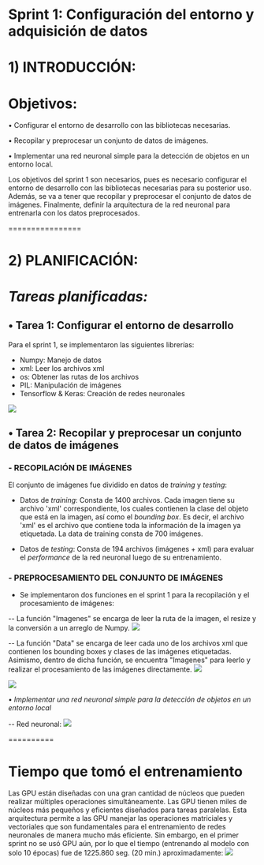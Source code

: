 # Sprint 1: Configuración del entorno y adquisición de datos
# 1) INTRODUCCIÓN:
# Objetivos:
• Configurar el entorno de desarrollo con las bibliotecas necesarias.

• Recopilar y preprocesar un conjunto de datos de imágenes.

• Implementar una red neuronal simple para la detección de objetos en un entorno local.

Los objetivos del sprint 1 son necesarios, pues es necesario configurar el entorno de desarrollo con las bibliotecas necesarias para su posterior uso. Además, se va a tener que recopilar y preprocesar el conjunto de datos de imágenes. Finalmente, definir la arquitectura de la red neuronal para entrenarla con los datos preprocesados.

================
# 2) PLANIFICACIÓN:
# *Tareas planificadas:*

## • **Tarea 1: Configurar el entorno de desarrollo**

Para el sprint 1, se implementaron las siguientes librerías:
- Numpy: Manejo de datos
- xml: Leer los archivos xml
- os: Obtener las rutas de los archivos
- PIL: Manipulación de imágenes
- Tensorflow & Keras: Creación de redes neuronales

![](https://github.com/DianaLlamoca/Proyecto-ObjectDetection/blob/main/SPRINT1/IM%C3%81GENES/lib.PNG)

## • **Tarea 2: Recopilar y preprocesar un conjunto de datos de imágenes**

### **- RECOPILACIÓN DE IMÁGENES**

El conjunto de imágenes fue dividido en datos de *training* y *testing*:

* Datos de *training*:
  Consta de 1400 archivos. Cada imagen tiene su archivo 'xml' correspondiente, los cuales contienen la clase del objeto que está en la imagen, así como el 
  *bounding box*. Es decir, el archivo 'xml' es el archivo que contiene toda la información de la imagen ya etiquetada.
  La data de training consta de 700 imágenes.
  
* Datos de *testing*:
  Consta de 194 archivos (imágenes + xml) para evaluar el *performance* de la red neuronal luego de su entrenamiento. 

### **- PREPROCESAMIENTO DEL CONJUNTO DE IMÁGENES**
- Se implementaron dos funciones en el sprint 1 para la recopilación y el procesamiento de imágenes:

-- La función "Imagenes" se encarga de leer la ruta de la imagen, el resize y la conversión a un arreglo de Numpy.
![](https://github.com/DianaLlamoca/Proyecto-ObjectDetection/blob/main/SPRINT1/IM%C3%81GENES/imge.PNG)

-- La función "Data" se encarga de leer cada uno de los archivos xml que contienen los bounding boxes y clases de las imágenes etiquetadas. Asimismo, dentro de dicha función, se encuentra "Imagenes" para leerlo y realizar el procesamiento de las imágenes directamente.
![](https://github.com/DianaLlamoca/Proyecto-ObjectDetection/blob/main/SPRINT1/IM%C3%81GENES/data1.PNG)

![](https://github.com/DianaLlamoca/Proyecto-ObjectDetection/blob/main/SPRINT1/IM%C3%81GENES/data2.PNG)

• *Implementar una red neuronal simple para la detección de objetos en un entorno local*

-- Red neuronal:
![](https://github.com/DianaLlamoca/Proyecto-ObjectDetection/blob/main/SPRINT1/IM%C3%81GENES/rn.PNG)

==========
# Tiempo que tomó el entrenamiento
Las GPU están diseñadas con una gran cantidad de núcleos que pueden realizar múltiples operaciones simultáneamente.
Las GPU tienen miles de núcleos más pequeños y eficientes diseñados para tareas paralelas. Esta arquitectura permite a las GPU manejar las operaciones matriciales y vectoriales que son fundamentales para el entrenamiento de redes neuronales de manera mucho más eficiente.
Sin embargo, en el primer sprint no se usó GPU aún, por lo que el tiempo (entrenando al modelo con solo 10 épocas) fue de 1225.860 seg. (20 min.) aproximadamente:
![](https://github.com/DianaLlamoca/Proyecto-ObjectDetection/blob/main/SPRINT1/IM%C3%81GENES/tiempo.PNG)
